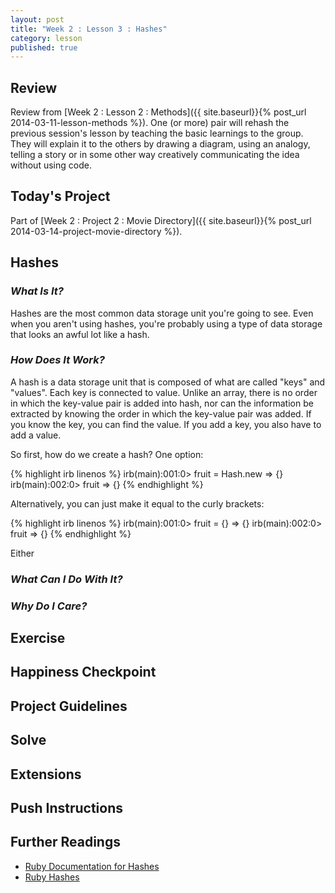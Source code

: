 ```yaml
---
layout: post
title: "Week 2 : Lesson 3 : Hashes"
category: lesson
published: true
---
```


## Review

Review from [Week 2 : Lesson 2 : Methods]({{ site.baseurl}}{% post_url 2014-03-11-lesson-methods %}).  One (or more) pair will rehash the previous session's lesson by teaching the basic learnings to the group.  They will explain it to the others by drawing a diagram, using an analogy, telling a story or in some other way creatively communicating the idea without using code.

## Today's Project<a name="todays-project"></a>

Part of [Week 2 : Project 2 : Movie Directory]({{ site.baseurl}}{% post_url 2014-03-14-project-movie-directory %}).

## Hashes

### _What Is It?_

Hashes are the most common data storage unit you're going to see.  Even when you aren't using hashes, you're probably using a type of data storage that looks an awful lot like a hash.  

### _How Does It Work?_

A hash is a data storage unit that is composed of what are called "keys" and "values".  Each key is connected to value.  Unlike an array, there is no order in which the key-value pair is added into hash, nor can the information be extracted by knowing the order in which the key-value pair was added.  If you know the key, you can find the value.  If you add a key, you also have to add a value.

So first, how do we create a hash? One option:

{% highlight irb linenos %}
irb(main):001:0> fruit = Hash.new
=> {}
irb(main):002:0> fruit
=> {}
{% endhighlight %}

Alternatively, you can just make it equal to the curly brackets:

{% highlight irb linenos %}
irb(main):001:0> fruit = {}
=> {}
irb(main):002:0> fruit
=> {}
{% endhighlight %}

Either 


### _What Can I Do With It?_



### _Why Do I Care?_

## Exercise

## Happiness Checkpoint

## Project Guidelines

## Solve

## Extensions

## Push Instructions

## Further Readings

* [Ruby Documentation for Hashes](http://ruby-doc.org/core-2.1.0/Hash.html)
* [Ruby Hashes](http://www.tutorialspoint.com/ruby/ruby_hashes.htm)